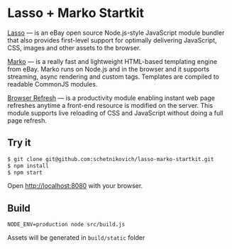 #  Lasso + Marko Startkit

<a href="https://github.com/lasso-js/lasso">Lasso</a> &mdash; is an eBay open source Node.js-style JavaScript module bundler that also
provides first-level support for optimally delivering JavaScript, CSS, images and other
assets to the browser.

<a href="https://github.com/marko-js/marko">Marko</a> &mdash; is a really fast and lightweight HTML-based templating engine from eBay. Marko
runs on Node.js and in the browser and it supports streaming, async rendering and custom
tags. Templates are compiled to readable CommonJS modules.

<a href="https://github.com/patrick-steele-idem/browser-refresh">Browser Refresh</a> &mdash; is a productivity module enabling instant web page refreshes
anytime a front-end resource is modified on the server. This module supports live
reloading of CSS and JavaScript without doing a full page refresh.


## Try it

```sh
$ git clone git@github.com:schetnikovich/lasso-marko-startkit.git 
$ npm install
$ npm start
```

Open [http://localhost:8080]() with your browser.

## Build

    NODE_ENV=production node src/build.js
    
Assets will be generated in `build/static` folder